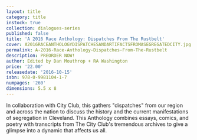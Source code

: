 ```yaml
---
layout: title
category: title
instock: true
collection: dialogues-series
published: false
title: 'A 2016 Race Anthology: Dispatches From The Rustbelt'
cover: A2016RACEANTHOLOGYDISPATCHESANDARTIFACTSFROMASEGREGATEDCITY.jpg
permalink: A-2016-Race-Anthology-Dispatches-From-The-Rustbelt
description: PREORDER NOW!
author: Edited by Dan Mouthrop + RA Washington
price: '22.00'
releasedate: '2016-10-15'
isbn: 978-0-9981104-1-7
numpages: '260'
dimensions: 5.5 x 8
---
```

In collaboration with City Club, this gathers "dispatches" from our region and across the nation to discuss the history and the current manifestations of segregation in Cleveland. This Anthology combines essays, comics, and poetry with transcripts from The City Club's tremendous archives to give a glimpse into a dynamic that affects us all.
